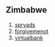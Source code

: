 ## Zimbabwe

1. [spryads](http://www.startupranking.com/spryads)
2. [forgivemenot](http://www.startupranking.com/forgivemenot-africa)
3. [virtualbank](http://www.startupranking.com/virtualbank)

